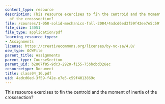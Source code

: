 ```yaml
---
content_type: resource
description: This resource exercises to fin the centroid and the moment of inertia
  of the crosssection?
file: /courses/1-050-solid-mechanics-fall-2004/4adcd6ed3f59f42ee7e5c59f4013869c_class04_16.pdf
file_size: 13051
file_type: application/pdf
learning_resource_types:
- Assignments
license: https://creativecommons.org/licenses/by-nc-sa/4.0/
ocw_type: OCWFile
parent_title: Assignments
parent_type: CourseSection
parent_uid: b2807f85-9dc3-2920-f155-75bbcbd328ec
resourcetype: Document
title: class04_16.pdf
uid: 4adcd6ed-3f59-f42e-e7e5-c59f4013869c
---
```

This resource exercises to fin the centroid and the moment of inertia of the crosssection?